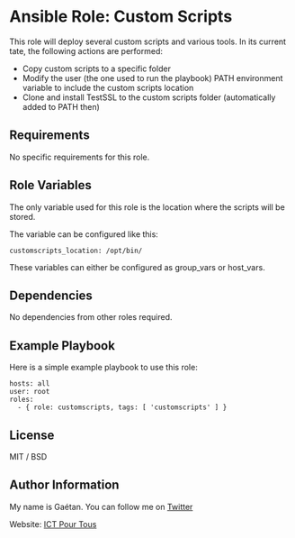 Ansible Role: Custom Scripts
=========

This role will deploy several custom scripts and various tools. In its current tate, the following actions are performed:

- Copy custom scripts to a specific folder
- Modify the user (the one used to run the playbook) PATH environment variable to include the custom scripts location
- Clone and install TestSSL to the custom scripts folder (automatically added to PATH then)

Requirements
------------

No specific requirements for this role.

Role Variables
--------------

The only variable used for this role is the location where the scripts will be stored.

The variable can be configured like this:

```
customscripts_location: /opt/bin/
```

These variables can either be configured as group_vars or host_vars.

Dependencies
------------

No dependencies from other roles required.

Example Playbook
----------------

Here is a simple example playbook to use this role:

```
hosts: all
user: root
roles:
  - { role: customscripts, tags: [ 'customscripts' ] }
```

License
-------

MIT / BSD

Author Information
------------------

My name is Gaétan. You can follow me on [Twitter](https://twitter.com/astsu777)

Website: [ICT Pour Tous](https://www.ictpourtous.com)
